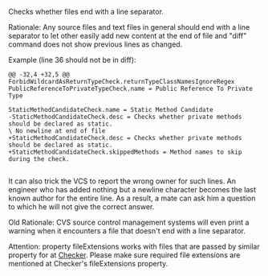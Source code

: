 Checks whether files end with a line separator.

Rationale: Any source files and text files in general should end with a
line separator to let other easily add new content at the end of file
and "diff" command does not show previous lines as changed.

Example (line 36 should not be in diff):

``` 
@@ -32,4 +32,5 @@ ForbidWildcardAsReturnTypeCheck.returnTypeClassNamesIgnoreRegex
PublicReferenceToPrivateTypeCheck.name = Public Reference To Private Type

StaticMethodCandidateCheck.name = Static Method Candidate
-StaticMethodCandidateCheck.desc = Checks whether private methods should be declared as static.
\ No newline at end of file
+StaticMethodCandidateCheck.desc = Checks whether private methods should be declared as static.
+StaticMethodCandidateCheck.skippedMethods = Method names to skip during the check.
        
```

It can also trick the VCS to report the wrong owner for such lines. An
engineer who has added nothing but a newline character becomes the last
known author for the entire line. As a result, a mate can ask him a
question to which he will not give the correct answer.

Old Rationale: CVS source control management systems will even print a
warning when it encounters a file that doesn't end with a line
separator.

Attention: property fileExtensions works with files that are passed by
similar property for at
[Checker](https://checkstyle.org/config.html#Checker). Please make sure
required file extensions are mentioned at Checker's fileExtensions
property.
